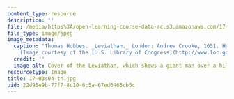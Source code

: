 ```yaml
---
content_type: resource
description: ''
file: /media/https%3A/open-learning-course-data-rc.s3.amazonaws.com/17-03-introduction-to-political-thought-spring-2004/22d95e9b77f78c106c5a67ed6465cb5c_17-03s04-th.jpg
file_type: image/jpeg
image_metadata:
  caption: 'Thomas Hobbes. _Leviathan._ London: Andrew Crooke, 1651. Holmes Collection.
    (Image courtesy of the [U.S. Library of Congress](http://www.loc.gov/).)'
  credit: ''
  image-alt: Cover of the Leviathan, which shows a giant man over a hill.
resourcetype: Image
title: 17-03s04-th.jpg
uid: 22d95e9b-77f7-8c10-6c5a-67ed6465cb5c
---
```

